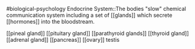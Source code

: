 #biological-psychology 
Endocrine System::The bodies "slow" chemical communication system including a set of [[glands]] which secrete [[hormones]] into the bloodstream.
<!--SR:!2023-12-21,3,250-->
[[pineal gland]]
[[pituitary gland]]
[[parathyroid glands]]
[[thyroid gland]]
[[adrenal gland]]
[[pancreas]]
[[ovary]]
testis